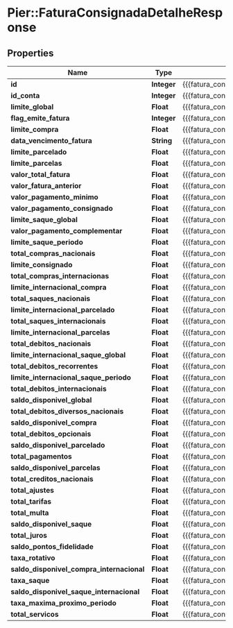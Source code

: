 # Pier::FaturaConsignadaDetalheResponse

## Properties
Name | Type | Description | Notes
------------ | ------------- | ------------- | -------------
**id** | **Integer** | {{{fatura_consignada_detalhe_response_id_value}}} | [optional] 
**id_conta** | **Integer** | {{{fatura_consignada_detalhe_response_id_conta_value}}} | [optional] 
**limite_global** | **Float** | {{{fatura_consignada_detalhe_response_limite_global_value}}} | 
**flag_emite_fatura** | **Integer** | {{{fatura_consignada_detalhe_response_flag_emite_fatura_value}}} | [optional] 
**limite_compra** | **Float** | {{{fatura_consignada_detalhe_response_limite_compra_value}}} | 
**data_vencimento_fatura** | **String** | {{{fatura_consignada_detalhe_response_data_vencimento_fatura_value}}} | [optional] 
**limite_parcelado** | **Float** | {{{fatura_consignada_detalhe_response_limite_parcelado_value}}} | 
**limite_parcelas** | **Float** | {{{fatura_consignada_detalhe_response_limite_parcelas_value}}} | 
**valor_total_fatura** | **Float** | {{{fatura_consignada_detalhe_response_valor_total_fatura_value}}} | [optional] 
**valor_fatura_anterior** | **Float** | {{{fatura_consignada_detalhe_response_valor_fatura_anterior_value}}} | [optional] 
**valor_pagamento_minimo** | **Float** | {{{fatura_consignada_detalhe_response_valor_pagamento_minimo_value}}} | [optional] 
**valor_pagamento_consignado** | **Float** | {{{fatura_consignada_detalhe_response_valor_pagamento_consignado_value}}} | [optional] 
**limite_saque_global** | **Float** | {{{fatura_consignada_detalhe_response_limite_saque_global_value}}} | 
**valor_pagamento_complementar** | **Float** | {{{fatura_consignada_detalhe_response_valor_pagamento_complementar_value}}} | [optional] 
**limite_saque_periodo** | **Float** | {{{fatura_consignada_detalhe_response_limite_saque_periodo_value}}} | 
**total_compras_nacionais** | **Float** | {{{fatura_consignada_detalhe_response_total_compras_nacionais_value}}} | [optional] 
**limite_consignado** | **Float** | {{{fatura_consignada_detalhe_response_limite_consignado_value}}} | 
**total_compras_internacionas** | **Float** | {{{fatura_consignada_detalhe_response_total_compras_internacionas_value}}} | [optional] 
**limite_internacional_compra** | **Float** | {{{fatura_consignada_detalhe_response_limite_internacional_compra_value}}} | 
**total_saques_nacionais** | **Float** | {{{fatura_consignada_detalhe_response_total_saques_nacionais_value}}} | [optional] 
**limite_internacional_parcelado** | **Float** | {{{fatura_consignada_detalhe_response_limite_internacional_parcelado_value}}} | 
**total_saques_internacionais** | **Float** | {{{fatura_consignada_detalhe_response_total_saques_internacionais_value}}} | [optional] 
**limite_internacional_parcelas** | **Float** | {{{fatura_consignada_detalhe_response_limite_internacional_parcelas_value}}} | 
**total_debitos_nacionais** | **Float** | {{{fatura_consignada_detalhe_response_total_debitos_nacionais_value}}} | [optional] 
**limite_internacional_saque_global** | **Float** | {{{fatura_consignada_detalhe_response_limite_internacional_saque_global_value}}} | 
**total_debitos_recorrentes** | **Float** | {{{fatura_consignada_detalhe_response_total_debitos_recorrentes_value}}} | [optional] 
**limite_internacional_saque_periodo** | **Float** | {{{fatura_consignada_detalhe_response_limite_internacional_saque_periodo_value}}} | 
**total_debitos_internacionais** | **Float** | {{{fatura_consignada_detalhe_response_total_debitos_internacionais_value}}} | [optional] 
**saldo_disponivel_global** | **Float** | {{{fatura_consignada_detalhe_response_saldo_disponivel_global_value}}} | 
**total_debitos_diversos_nacionais** | **Float** | {{{fatura_consignada_detalhe_response_total_debitos_diversos_nacionais_value}}} | [optional] 
**saldo_disponivel_compra** | **Float** | {{{fatura_consignada_detalhe_response_saldo_disponivel_compra_value}}} | 
**total_debitos_opcionais** | **Float** | {{{fatura_consignada_detalhe_response_total_debitos_opcionais_value}}} | [optional] 
**saldo_disponivel_parcelado** | **Float** | {{{fatura_consignada_detalhe_response_saldo_disponivel_parcelado_value}}} | 
**total_pagamentos** | **Float** | {{{fatura_consignada_detalhe_response_total_pagamentos_value}}} | [optional] 
**saldo_disponivel_parcelas** | **Float** | {{{fatura_consignada_detalhe_response_saldo_disponivel_parcelas_value}}} | 
**total_creditos_nacionais** | **Float** | {{{fatura_consignada_detalhe_response_total_creditos_nacionais_value}}} | [optional] 
**total_ajustes** | **Float** | {{{fatura_consignada_detalhe_response_total_ajustes_value}}} | [optional] 
**total_tarifas** | **Float** | {{{fatura_consignada_detalhe_response_total_tarifas_value}}} | [optional] 
**total_multa** | **Float** | {{{fatura_consignada_detalhe_response_total_multa_value}}} | [optional] 
**saldo_disponivel_saque** | **Float** | {{{fatura_consignada_detalhe_response_saldo_disponivel_saque_value}}} | 
**total_juros** | **Float** | {{{fatura_consignada_detalhe_response_total_juros_value}}} | [optional] 
**saldo_pontos_fidelidade** | **Float** | {{{fatura_consignada_detalhe_response_saldo_pontos_fidelidade_value}}} | 
**taxa_rotativo** | **Float** | {{{fatura_consignada_detalhe_response_taxa_rotativo_value}}} | [optional] 
**saldo_disponivel_compra_internacional** | **Float** | {{{fatura_consignada_detalhe_response_saldo_disponivel_compra_internacional_value}}} | 
**taxa_saque** | **Float** | {{{fatura_consignada_detalhe_response_taxa_saque_value}}} | [optional] 
**saldo_disponivel_saque_internacional** | **Float** | {{{fatura_consignada_detalhe_response_saldo_disponivel_saque_internacional_value}}} | 
**taxa_maxima_proximo_periodo** | **Float** | {{{fatura_consignada_detalhe_response_taxa_maxima_proximo_periodo_value}}} | [optional] 
**total_servicos** | **Float** | {{{fatura_consignada_detalhe_response_total_servicos_value}}} | 



